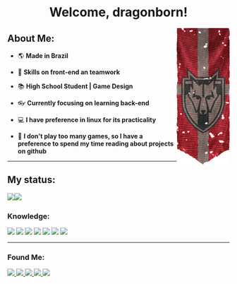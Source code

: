 <center>

# **Welcome, dragonborn!**

<a href="https://elderscrolls.fandom.com/wiki/Haafingar">
<img src="./banner.png" width="120" align="right">
</a>

</center>

## **About Me:**

- 🌎 **Made in Brazil**

- 📨 **Skills on front-end an teamwork**

- 📚 **High School Student | Game Design**

- 👓 **Currently focusing on learning back-end**

- 💻 **I have preference in linux for its practicality**

- 🍿 **I don't play too many games, so I have a preference to spend my time reading about projects on github**

---

## **My status:**

<div style="display:inline-block;">
<a href="https://github.com/spylima">
<img align="right" width="50%" src="https://github-readme-stats.vercel.app/api?username=spylima&exclude_repo=dwm&bg_color=161320&text_color=D9E0EE&icon_color=DDB6F2&title_color=96CDFB">

<img align="right" width="50%" src="https://github-readme-stats.vercel.app/api/top-langs/?username=spylima&layout=compact&bg_color=161320&text_color=D9E0EE&icon_color=DDB6F2&title_color=96CDFB">
</a>
</div>

### Knowledge:

<div style="display: inline_block">
<img width="50" src="https://cdn.jsdelivr.net/gh/devicons/devicon/icons/html5/html5-original.svg" />
<img width="50" src="https://cdn.jsdelivr.net/gh/devicons/devicon/icons/css3/css3-original.svg" />
<img width="50" src="https://cdn.jsdelivr.net/gh/devicons/devicon/icons/python/python-original.svg" />
<img width="50" src="https://cdn.jsdelivr.net/gh/devicons/devicon/icons/go/go-original.svg" />
<img width="50" src="https://cdn.jsdelivr.net/gh/devicons/devicon/icons/docker/docker-original.svg" />
<img width="50" src="https://cdn.jsdelivr.net/gh/devicons/devicon/icons/linux/linux-original.svg" />
<img width="50" src="https://cdn.jsdelivr.net/gh/devicons/devicon/icons/git/git-original.svg" />
</div>

---

### Found Me:

<div style="display: inline_block">
<a href="https://www.instagram.com/spy.lima/" > <img src="https://img.shields.io/badge/Instagram-1E1E2E?style=for-the-badge&logo=instagram&logoColor=white"> </a>
<a href="https://github.com/spylima" > <img src="https://img.shields.io/badge/GitHub-1E1E2E?style=for-the-badge&logo=github&logoColor=white"> </a>
<a href="#" > <img src="https://img.shields.io/badge/LinkedIn-1E1E2E?style=for-the-badge&logo=linkedin&logoColor=white"> </a>
<a href="https://open.spotify.com/user/dz5puiex9of5ayx6qks18u083" > <img src="https://img.shields.io/badge/Spotify-1E1E2E?&style=for-the-badge&logo=spotify&logoColor=white"> </a>
<a href="https://www.youtube.com/channel/UCGrWk1A84WpbTV52NzQLeRA" > <img src="https://img.shields.io/badge/YouTube-1E1E2E?style=for-the-badge&logo=youtube&logoColor=white"> </a>
</div>
  
  